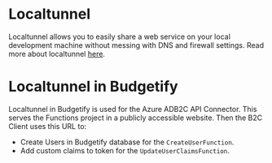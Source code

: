 # Localtunnel

Localtunnel allows you to easily share a web service on your local development machine without messing with DNS and firewall settings.
Read more about localtunnel [here](https://theboroer.github.io/localtunnel-www/).

# Localtunnel in Budgetify

Localtunnel in Budgetify is used for the Azure ADB2C API Connector.
This serves the Functions project in a publicly accessible website.
Then the B2C Client uses this URL to:

- Create Users in Budgetify database for the `CreateUserFunction`.
- Add custom claims to token for the `UpdateUserClaimsFunction`.
